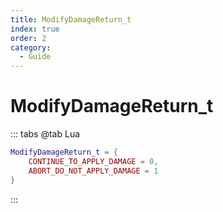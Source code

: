 ```yaml
---
title: ModifyDamageReturn_t
index: true
order: 2
category:
  - Guide
---
```


# ModifyDamageReturn_t
::: tabs
@tab Lua
```lua
ModifyDamageReturn_t = {
    CONTINUE_TO_APPLY_DAMAGE = 0,
    ABORT_DO_NOT_APPLY_DAMAGE = 1
}
```
:::